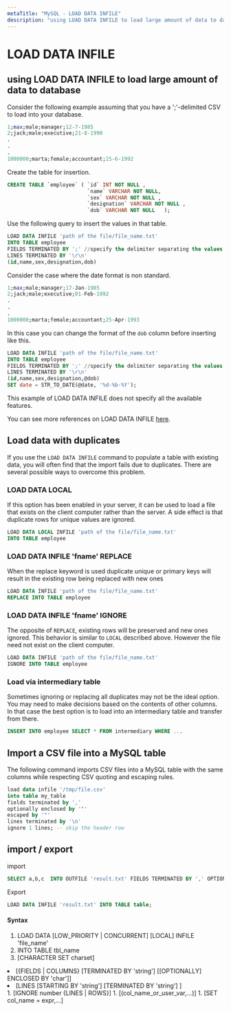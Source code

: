 ```yaml
---
metaTitle: "MySQL - LOAD DATA INFILE"
description: "using LOAD DATA INFILE to load large amount of data to database, Load data with duplicates, Import a CSV file into a MySQL table, import / export"
---
```


# LOAD DATA INFILE



## using LOAD DATA INFILE to load large amount of data to database


Consider the following example assuming that you have a ';'-delimited CSV to load into your database.

```sql
1;max;male;manager;12-7-1985
2;jack;male;executive;21-8-1990
.
.
.
1000000;marta;female;accountant;15-6-1992

```

Create the table for insertion.

```sql
CREATE TABLE `employee` ( `id` INT NOT NULL ,
                          `name` VARCHAR NOT NULL, 
                          `sex` VARCHAR NOT NULL ,
                          `designation` VARCHAR NOT NULL ,
                          `dob` VARCHAR NOT NULL   );                              

```

Use the following query to insert the values in that table.

```sql
LOAD DATA INFILE 'path of the file/file_name.txt' 
INTO TABLE employee
FIELDS TERMINATED BY ';' //specify the delimiter separating the values
LINES TERMINATED BY '\r\n'
(id,name,sex,designation,dob)

```

Consider the case where the date format is non standard.

```sql
1;max;male;manager;17-Jan-1985
2;jack;male;executive;01-Feb-1992
.
.
.
1000000;marta;female;accountant;25-Apr-1993

```

In this case you can change the format of the `dob` column before inserting like this.

```sql
LOAD DATA INFILE 'path of the file/file_name.txt' 
INTO TABLE employee
FIELDS TERMINATED BY ';' //specify the delimiter separating the values
LINES TERMINATED BY '\r\n'
(id,name,sex,designation,@dob)
SET date = STR_TO_DATE(@date, '%d-%b-%Y');

```

This example of LOAD DATA INFILE does not specify all the available features.

You can see more references on LOAD DATA INFILE [here](http://dev.mysql.com/doc/refman/5.7/en/load-data.html).



## Load data with duplicates


If you use the `LOAD DATA INFILE` command to populate a table with existing data, you will often find that the import fails due to duplicates. There are several possible ways to overcome this problem.

### LOAD DATA LOCAL

If this option has been enabled in your server, it can be used to load a file that exists on the client computer rather than the server. A side effect is that duplicate rows for unique values are ignored.

```sql
LOAD DATA LOCAL INFILE 'path of the file/file_name.txt' 
INTO TABLE employee

```

### LOAD DATA INFILE 'fname' REPLACE

When the replace keyword is used duplicate unique or primary keys will result in the existing row being replaced with new ones

```sql
LOAD DATA INFILE 'path of the file/file_name.txt' 
REPLACE INTO TABLE employee

```

### LOAD DATA INFILE 'fname' IGNORE

The opposite of `REPLACE`, existing rows will be preserved and new ones ignored. This behavior is similar to `LOCAL` described above. However the file need not exist on the client computer.

```sql
LOAD DATA INFILE 'path of the file/file_name.txt' 
IGNORE INTO TABLE employee

```

### Load via intermediary table

Sometimes ignoring or replacing all duplicates may not be the ideal option. You may need to make decisions based on the contents of other columns. In that case the best option is to load into an intermediary table and transfer from there.

```sql
INSERT INTO employee SELECT * FROM intermediary WHERE ...

```



## Import a CSV file into a MySQL table


The following command imports CSV files into a MySQL table with the same columns while respecting CSV quoting and escaping rules.

```sql
load data infile '/tmp/file.csv'
into table my_table
fields terminated by ','
optionally enclosed by '"'
escaped by '"'
lines terminated by '\n'
ignore 1 lines; -- skip the header row

```



## import / export


import

```sql
SELECT a,b,c  INTO OUTFILE 'result.txt' FIELDS TERMINATED BY ',' OPTIONALLY ENCLOSED BY '"' LINES TERMINATED BY '\n' FROM table;

```

Export

```sql
LOAD DATA INFILE 'result.txt' INTO TABLE table;

```



#### Syntax


1. LOAD DATA [LOW_PRIORITY | CONCURRENT] [LOCAL] INFILE 'file_name'
1. INTO TABLE tbl_name
1. [CHARACTER SET charset]
<li>[{FIELDS | COLUMNS}
[TERMINATED BY 'string']
[[OPTIONALLY] ENCLOSED BY 'char']]</li>
<li>[LINES
[STARTING BY 'string']
[TERMINATED BY 'string']
]</li>
1. [IGNORE number {LINES | ROWS}]
1. [(col_name_or_user_var,...)]
1. [SET col_name = expr,...]

